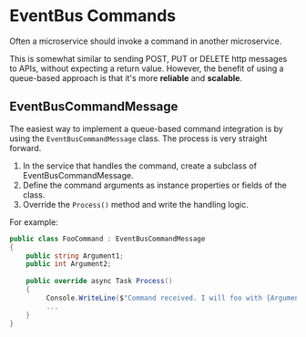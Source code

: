 # EventBus Commands

Often a microservice should invoke a command in another microservice.

This is somewhat similar to sending POST, PUT or DELETE http messages to APIs, without expecting a return value.
However, the benefit of using a queue-based approach is that it's more **reliable** and **scalable**.

## EventBusCommandMessage
The easiest way to implement a queue-based command integration is by using the `EventBusCommandMessage` class.
The process is very straight forward.

1. In the service that handles the command, create a subclass of EventBusCommandMessage.
1. Define the command arguments as instance properties or fields of the class.
1. Override the `Process()` method and write the handling logic.

For example:
```c#
public class FooCommand : EventBusCommandMessage
{
    public string Argument1;
    public int Argument2;
    
    public override async Task Process()
    {
         Console.WriteLine($"Command received. I will foo with {Argument1} and {Argument2}.");
         ...
    }
}
```
